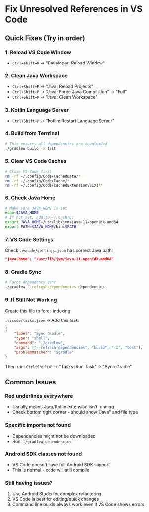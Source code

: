 # Fix Unresolved References in VS Code

## Quick Fixes (Try in order)

### 1. Reload VS Code Window
- `Ctrl+Shift+P` → "Developer: Reload Window"

### 2. Clean Java Workspace  
- `Ctrl+Shift+P` → "Java: Reload Projects"
- `Ctrl+Shift+P` → "Java: Force Java Compilation" → "Full"
- `Ctrl+Shift+P` → "Java: Clean Workspace"

### 3. Kotlin Language Server
- `Ctrl+Shift+P` → "Kotlin: Restart Language Server"

### 4. Build from Terminal
```bash
# This ensures all dependencies are downloaded
./gradlew build -x test
```

### 5. Clear VS Code Caches
```bash
# Close VS Code first
rm -rf ~/.config/Code/CachedData/*
rm -rf ~/.config/Code/Cache/*
rm -rf ~/.config/Code/CachedExtensionVSIXs/*
```

### 6. Check Java Home
```bash
# Make sure JAVA_HOME is set
echo $JAVA_HOME
# If not set, add to ~/.bashrc:
export JAVA_HOME=/usr/lib/jvm/java-11-openjdk-amd64
export PATH=$JAVA_HOME/bin:$PATH
```

### 7. VS Code Settings
Check `.vscode/settings.json` has correct Java path:
```json
"java.home": "/usr/lib/jvm/java-11-openjdk-amd64"
```

### 8. Gradle Sync
```bash
# Force dependency sync
./gradlew --refresh-dependencies dependencies
```

### 9. If Still Not Working
Create this file to force indexing:

`.vscode/tasks.json` → Add this task:
```json
{
    "label": "Sync Gradle",
    "type": "shell",
    "command": "./gradlew",
    "args": ["--refresh-dependencies", "build", "-x", "test"],
    "problemMatcher": "$gradle"
}
```

Then run: `Ctrl+Shift+P` → "Tasks: Run Task" → "Sync Gradle"

## Common Issues

### Red underlines everywhere
- Usually means Java/Kotlin extension isn't running
- Check bottom right corner - should show "Java" and file type

### Specific imports not found
- Dependencies might not be downloaded
- Run: `./gradlew dependencies`

### Android SDK classes not found
- VS Code doesn't have full Android SDK support
- This is normal - code will still compile

### Still having issues?
1. Use Android Studio for complex refactoring
2. VS Code is best for editing/quick changes
3. Command line builds always work even if VS Code shows errors